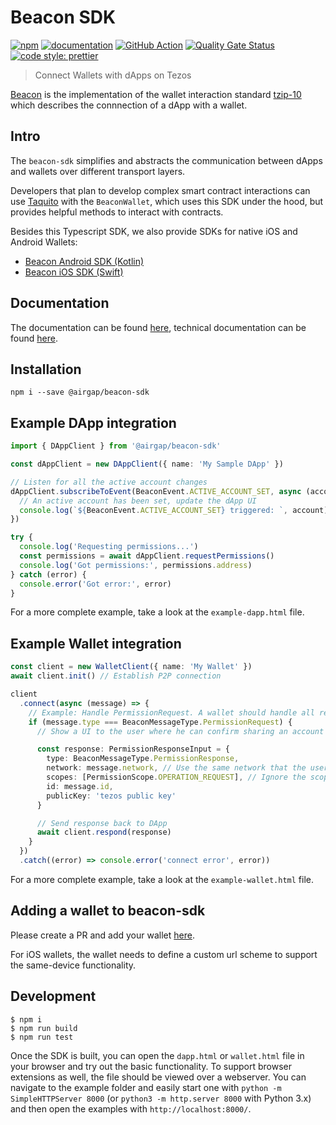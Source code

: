 # Beacon SDK

[![npm](https://img.shields.io/npm/v/@airgap/beacon-sdk.svg?colorB=brightgreen)](https://www.npmjs.com/package/@airgap/beacon-sdk)
[![documentation](https://img.shields.io/badge/documentation-online-brightgreen.svg)](https://airgap-it.github.io/beacon-sdk/)
[![GitHub Action](https://github.com/airgap-it/beacon-sdk/workflows/Build%2C%20Test%20and%20Analyze/badge.svg)](https://github.com/airgap-it/beacon-sdk/actions?query=workflow%3A%22Build%2C+Test+and+Analyze%22+branch%3Amain)
[![Quality Gate Status](https://sonarcloud.io/api/project_badges/measure?project=airgap-it_beacon-sdk&metric=alert_status)](https://sonarcloud.io/dashboard?id=airgap-it_beacon-sdk)
[![code style: prettier](https://img.shields.io/badge/code_style-prettier-ff69b4.svg?style=flat-square)](https://github.com/prettier/prettier)

> Connect Wallets with dApps on Tezos

[Beacon](https://walletbeacon.io) is the implementation of the wallet interaction standard [tzip-10](https://gitlab.com/tzip/tzip/blob/master/proposals/tzip-10/tzip-10.md) which describes the connnection of a dApp with a wallet.

## Intro

The `beacon-sdk` simplifies and abstracts the communication between dApps and wallets over different transport layers.

Developers that plan to develop complex smart contract interactions can use [Taquito](https://github.com/ecadlabs/taquito) with the `BeaconWallet`, which uses this SDK under the hood, but provides helpful methods to interact with contracts.

Besides this Typescript SDK, we also provide SDKs for native iOS and Android Wallets:

- [Beacon Android SDK (Kotlin)](https://github.com/airgap-it/beacon-android-sdk)
- [Beacon iOS SDK (Swift)](https://github.com/airgap-it/beacon-ios-sdk)

## Documentation

The documentation can be found [here](https://docs.walletbeacon.io/), technical documentation can be found [here](https://typedocs.walletbeacon.io/).

## Installation

```
npm i --save @airgap/beacon-sdk
```

## Example DApp integration

```ts
import { DAppClient } from '@airgap/beacon-sdk'

const dAppClient = new DAppClient({ name: 'My Sample DApp' })

// Listen for all the active account changes
dAppClient.subscribeToEvent(BeaconEvent.ACTIVE_ACCOUNT_SET, async (account) => {
  // An active account has been set, update the dApp UI
  console.log(`${BeaconEvent.ACTIVE_ACCOUNT_SET} triggered: `, account)
})

try {
  console.log('Requesting permissions...')
  const permissions = await dAppClient.requestPermissions()
  console.log('Got permissions:', permissions.address)
} catch (error) {
  console.error('Got error:', error)
}
```

For a more complete example, take a look at the `example-dapp.html` file.

## Example Wallet integration

```ts
const client = new WalletClient({ name: 'My Wallet' })
await client.init() // Establish P2P connection

client
  .connect(async (message) => {
    // Example: Handle PermissionRequest. A wallet should handle all request types
    if (message.type === BeaconMessageType.PermissionRequest) {
      // Show a UI to the user where he can confirm sharing an account with the DApp

      const response: PermissionResponseInput = {
        type: BeaconMessageType.PermissionResponse,
        network: message.network, // Use the same network that the user requested
        scopes: [PermissionScope.OPERATION_REQUEST], // Ignore the scopes that have been requested and instead give only operation permissions
        id: message.id,
        publicKey: 'tezos public key'
      }

      // Send response back to DApp
      await client.respond(response)
    }
  })
  .catch((error) => console.error('connect error', error))
```

For a more complete example, take a look at the `example-wallet.html` file.

## Adding a wallet to beacon-sdk

Please create a PR and add your wallet [here](https://github.com/airgap-it/beacon-sdk/blob/master/scripts/generate-wallet-list.ts).

For iOS wallets, the wallet needs to define a custom url scheme to support the same-device functionality.

## Development

```
$ npm i
$ npm run build
$ npm run test
```

Once the SDK is built, you can open the `dapp.html` or `wallet.html` file in your browser and try out the basic functionality. To support browser extensions as well, the file should be viewed over a webserver. You can navigate to the example folder and easily start one with `python -m SimpleHTTPServer 8000` (or `python3 -m http.server 8000` with Python 3.x) and then open the examples with `http://localhost:8000/`.
